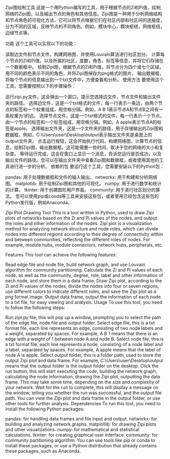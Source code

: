 Zipi图绘制工具
这是一个用Python编写的工具，用于根据节点的Zi和Pi值，绘制网络的Zipi图，以及输出节点的角色和其他信息。Zipi图是一种用于分析网络结构和节点角色的可视化方法，它可以将节点根据它们在社区内部和社区间的连接度，分为不同的区域，反映节点的不同角色。例如，模块中心，模块枢纽，网络枢纽，边缘节点等。

功能
这个工具可以实现以下的功能：

读取边文件和节点文件，构建网络图，并使用Louvain算法进行社区划分。
计算每个节点的Zi和Pi值，以及所属的社区，度数，角色，标签等信息，并将它们存储在一个数据框中。
绘制Zipi图，根据节点的Zi和Pi值，将节点分为四个或七个区域，用不同的颜色表示不同的角色，并将Zipi图保存为png格式的图片。
输出数据框，将每个节点的信息输出到一个txt文件中，方便查看和分析。
使用方法
要使用这个工具，您需要按照以下的步骤操作：

运行zipi.py文件，这会弹出一个窗口，提示您选择边文件，节点文件和输出文件夹的路径。
选择边文件，这是一个txt格式的文件，每一行表示一条边，由两个节点的标签和一个权重组成，用空格分隔。例如，A B 1表示节点A和节点B之间有一条权重为1的边。
选择节点文件，这是一个txt格式的文件，每一行表示一个节点，由一个节点的标签和一个标签组成，用空格分隔。例如，A apple表示节点A的标签是apple。
选择输出文件夹，这是一个文件夹的路径，用于存储输出的Zipi图和数据框。例如，C:\Users\user\Desktop\output表示输出文件夹是桌面上的output文件夹。
点击运行按钮，这会开始执行代码，构建网络图，计算节点的信息，绘制Zipi图，输出数据框。这可能需要一些时间，取决于您的网络的大小和复杂度。
等待运行完成，这会在窗口上显示一个消息，告诉您运行是否成功，以及输出文件的路径。您可以在输出文件夹中查看Zipi图和数据框，或者使用其他的工具进行进一步的分析。
依赖的包
要运行这个工具，您需要安装以下的Python包：

pandas: 用于处理数据框和文件的输入输出。
networkx: 用于构建和分析网络图。
matplotlib: 用于绘制Zipi图和其他的可视化。
numpy: 用于进行数学和统计的计算。
tkinter: 用于创建图形用户界面。
community: 用于进行社区划分的算法。
您可以使用pip或conda等工具来安装这些包，或者使用已经包含这些包的Python发行版，例如Anaconda。

Zipi Plot Drawing Tool
This is a tool written in Python, used to draw Zipi plots of networks based on the Zi and Pi values of the nodes, and output the roles and other information of the nodes. Zipi plot is a visualization method for analyzing network structure and node roles, which can divide nodes into different regions according to their degree of connectivity within and between communities, reflecting the different roles of nodes. For example, module hubs, module connectors, network hubs, peripherals, etc.

Features
This tool can achieve the following features:

Read edge file and node file, build network graph, and use Louvain algorithm for community partitioning.
Calculate the Zi and Pi values of each node, as well as the community, degree, role, label and other information of each node, and store them in a data frame.
Draw Zipi plot, according to the Zi and Pi values of the nodes, divide the nodes into four or seven regions, use different colors to indicate different roles, and save the Zipi plot as a png format image.
Output data frame, output the information of each node to a txt file, for easy viewing and analysis.
Usage
To use this tool, you need to follow the following steps:

Run zipi.py file, this will pop up a window, prompting you to select the path of the edge file, node file and output folder.
Select edge file, this is a txt format file, each line represents an edge, consisting of two node labels and a weight, separated by spaces. For example, A B 1 means that there is an edge with a weight of 1 between node A and node B.
Select node file, this is a txt format file, each line represents a node, consisting of a node label and a label, separated by spaces. For example, A apple means that the label of node A is apple.
Select output folder, this is a folder path, used to store the output Zipi plot and data frame. For example, C:\Users\user\Desktop\output means that the output folder is the output folder on the desktop.
Click the run button, this will start executing the code, building the network graph, calculating the node information, drawing the Zipi plot, outputting the data frame. This may take some time, depending on the size and complexity of your network.
Wait for the run to complete, this will display a message on the window, telling you whether the run was successful, and the output file path. You can view the Zipi plot and data frame in the output folder, or use other tools for further analysis.
Dependencies
To run this tool, you need to install the following Python packages:

pandas: for handling data frames and file input and output.
networkx: for building and analyzing network graphs.
matplotlib: for drawing Zipi plots and other visualizations.
numpy: for mathematical and statistical calculations.
tkinter: for creating graphical user interface.
community: for community partitioning algorithm.
You can use tools like pip or conda to install these packages, or use a Python distribution that already contains these packages, such as Anaconda.
